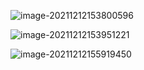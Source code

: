 ![image-20211212153800596](D:\Reece_Project\FE\NODE_DeeepIn_EasyOut\node的单线程与多线程.png)

![image-20211212153951221](D:\Reece_Project\FE\NODE_DeeepIn_EasyOut\线程池模拟异步io.png)

![image-20211212155919450](D:\Reece_Project\FE\NODE_DeeepIn_EasyOut\单线程多线程.png)